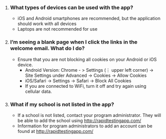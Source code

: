 <div>

1. ### What types of devices can be used with the app?

   - iOS and Android smartphones are recommended, but the application should work with all devices
   - Laptops are not recommended for use

2. ### I’m seeing a blank page when I click the links in the welcome email. What do I do?

   - Ensure that you are not blocking all cookies on your Android or iOS device.
     - Android Version: Chrome - > Settings (⋮ upper left corner) -> Site Settings under Advanced -> Cookies -> Allow Cookies
     - iOS/Safari -> Settings -> Safari -> Block All Cookies
     - If you are connected to WiFi, turn it off and try again using cellular data.

3. ### What if my school is not listed in the app?
   - If a school is not listed, contact your program administrator. They will be able to add the school using http://rapidtestingapp.com/
   - Information for program administrators to add an account can be found at http://rapidtestingapp.com/

</div>
